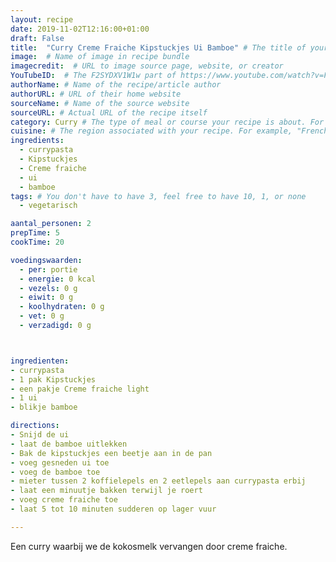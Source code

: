 ```yaml
---
layout: recipe
date: 2019-11-02T12:16:00+01:00
draft: False
title:  "Curry Creme Fraiche Kipstuckjes Ui Bamboe" # The title of your awesome recipe
image:  # Name of image in recipe bundle
imagecredit:  # URL to image source page, website, or creator
YouTubeID:  # The F2SYDXV1W1w part of https://www.youtube.com/watch?v=F2SYDXV1W1w
authorName: # Name of the recipe/article author
authorURL: # URL of their home website
sourceName: # Name of the source website
sourceURL: # Actual URL of the recipe itself
category: Curry # The type of meal or course your recipe is about. For example: "dinner", "entree", or "dessert".
cuisine: # The region associated with your recipe. For example, "French", Mediterranean", or "American".
ingredients:
  - currypasta
  - Kipstuckjes
  - Creme fraiche
  - ui
  - bamboe
tags: # You don't have to have 3, feel free to have 10, 1, or none
  - vegetarisch

aantal_personen: 2
prepTime: 5
cookTime: 20

voedingswaarden:
  - per: portie
  - energie: 0 kcal
  - vezels: 0 g
  - eiwit: 0 g
  - koolhydraten: 0 g
  - vet: 0 g
  - verzadigd: 0 g



ingredienten:
- currypasta
- 1 pak Kipstuckjes
- een pakje Creme fraiche light
- 1 ui
- blikje bamboe

directions:
- Snijd de ui
- laat de bamboe uitlekken
- Bak de kipstuckjes een beetje aan in de pan
- voeg gesneden ui toe
- voeg de bamboe toe
- mieter tussen 2 koffielepels en 2 eetlepels aan currypasta erbij
- laat een minuutje bakken terwijl je roert
- voeg creme fraiche toe
- laat 5 tot 10 minuten sudderen op lager vuur

---
```


Een curry waarbij we de kokosmelk vervangen door creme fraiche. 
